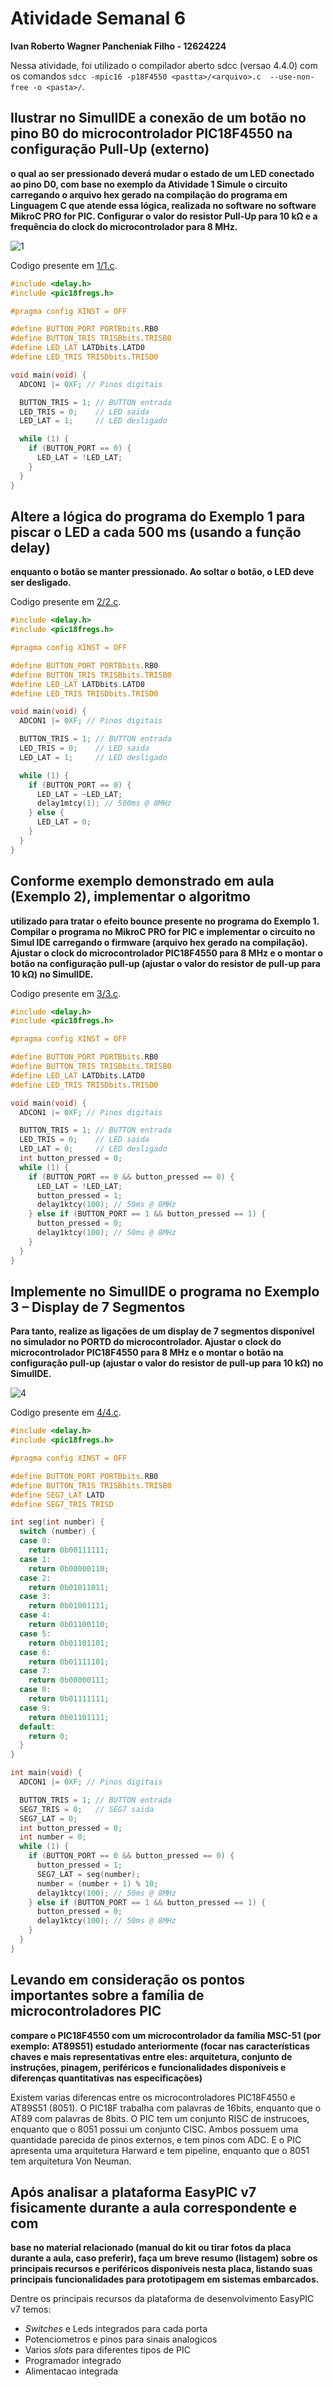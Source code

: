 # Atividade Semanal 6

**Ivan Roberto Wagner Pancheniak Filho - 12624224**

Nessa atividade, foi utilizado o compilador aberto sdcc (versao 4.4.0) com os comandos
`sdcc -mpic16 -p18F4550 <pastta>/<arquivo>.c  --use-non-free -o <pasta>/`.

## Ilustrar no SimulIDE a conexão de um botão no pino B0 do microcontrolador PIC18F4550 na configuração Pull-Up (externo)

**o qual ao ser pressionado deverá mudar o estado de um
LED conectado ao pino D0, com base no exemplo da Atividade 1 Simule o circuito
carregando o arquivo hex gerado na compilação do programa em Linguagem C que
atende essa lógica, realizada no software no software MikroC PRO for PIC. Configurar
o valor do resistor Pull-Up para 10 kΩ e a frequência do clock do microcontrolador para
8 MHz.**

![1](1.png)

Codigo presente em [1/1.c](1/1.c).
```C
#include <delay.h>
#include <pic18fregs.h>

#pragma config XINST = OFF

#define BUTTON_PORT PORTBbits.RB0
#define BUTTON_TRIS TRISBbits.TRISB0
#define LED_LAT LATDbits.LATD0
#define LED_TRIS TRISDbits.TRISD0

void main(void) {
  ADCON1 |= 0XF; // Pinos digitais

  BUTTON_TRIS = 1; // BUTTON entrada
  LED_TRIS = 0;    // LED saida
  LED_LAT = 1;     // LED desligado

  while (1) {
    if (BUTTON_PORT == 0) {
      LED_LAT = !LED_LAT;
    }
  }
}
```

## Altere a lógica do programa do Exemplo 1 para piscar o LED a cada 500 ms (usando a função delay)

**enquanto o botão se manter pressionado. Ao soltar o botão, o LED deve
ser desligado.**

Codigo presente em [2/2.c](2/2.c).
```C
#include <delay.h>
#include <pic18fregs.h>

#pragma config XINST = OFF

#define BUTTON_PORT PORTBbits.RB0
#define BUTTON_TRIS TRISBbits.TRISB0
#define LED_LAT LATDbits.LATD0
#define LED_TRIS TRISDbits.TRISD0

void main(void) {
  ADCON1 |= 0XF; // Pinos digitais

  BUTTON_TRIS = 1; // BUTTON entrada
  LED_TRIS = 0;    // LED saida
  LED_LAT = 1;     // LED desligado

  while (1) {
    if (BUTTON_PORT == 0) {
      LED_LAT = ~LED_LAT;
      delay1mtcy(1); // 500ms @ 8MHz
    } else {
      LED_LAT = 0;
    }
  }
}
```

## Conforme exemplo demonstrado em aula (Exemplo 2), implementar o algoritmo

**utilizado para tratar o efeito bounce presente no programa do Exemplo 1. Compilar o
programa no MikroC PRO for PIC e implementar o circuito no Simul IDE carregando o
firmware (arquivo hex gerado na compilação). Ajustar o clock do microcontrolador
PIC18F4550 para 8 MHz e o montar o botão na configuração pull-up (ajustar o valor do
resistor de pull-up para 10 kΩ) no SimulIDE.**

Codigo presente em [3/3.c](3/3.c).
```C 
#include <delay.h>
#include <pic18fregs.h>

#pragma config XINST = OFF

#define BUTTON_PORT PORTBbits.RB0
#define BUTTON_TRIS TRISBbits.TRISB0
#define LED_LAT LATDbits.LATD0
#define LED_TRIS TRISDbits.TRISD0

void main(void) {
  ADCON1 |= 0XF; // Pinos digitais

  BUTTON_TRIS = 1; // BUTTON entrada
  LED_TRIS = 0;    // LED saida
  LED_LAT = 0;     // LED desligado
  int button_pressed = 0;
  while (1) {
    if (BUTTON_PORT == 0 && button_pressed == 0) {
      LED_LAT = !LED_LAT;
      button_pressed = 1;
      delay1ktcy(100); // 50ms @ 8MHz
    } else if (BUTTON_PORT == 1 && button_pressed == 1) {
      button_pressed = 0;
      delay1ktcy(100); // 50ms @ 8MHz
    }
  }
}
```

## Implemente no SimulIDE o programa no Exemplo 3 – Display de 7 Segmentos

**Para tanto, realize as ligações de um display de 7 segmentos disponível no simulador no
PORTD do microcontrolador. Ajustar o clock do microcontrolador PIC18F4550 para 8
MHz e o montar o botão na configuração pull-up (ajustar o valor do resistor de pull-up
para 10 kΩ) no SimulIDE.**


![4](4.png)

Codigo presente em [4/4.c](4/4.c).
```C
#include <delay.h>
#include <pic18fregs.h>

#pragma config XINST = OFF

#define BUTTON_PORT PORTBbits.RB0
#define BUTTON_TRIS TRISBbits.TRISB0
#define SEG7_LAT LATD
#define SEG7_TRIS TRISD

int seg(int number) {
  switch (number) {
  case 0:
    return 0b00111111;
  case 1:
    return 0b00000110;
  case 2:
    return 0b01011011;
  case 3:
    return 0b01001111;
  case 4:
    return 0b01100110;
  case 5:
    return 0b01101101;
  case 6:
    return 0b01111101;
  case 7:
    return 0b00000111;
  case 8:
    return 0b01111111;
  case 9:
    return 0b01101111;
  default:
    return 0;
  }
}

int main(void) {
  ADCON1 |= 0XF; // Pinos digitais

  BUTTON_TRIS = 1; // BUTTON entrada
  SEG7_TRIS = 0;   // SEG7 saida
  SEG7_LAT = 0;
  int button_pressed = 0;
  int number = 0;
  while (1) {
    if (BUTTON_PORT == 0 && button_pressed == 0) {
      button_pressed = 1;
      SEG7_LAT = seg(number);
      number = (number + 1) % 10;
      delay1ktcy(100); // 50ms @ 8MHz
    } else if (BUTTON_PORT == 1 && button_pressed == 1) {
      button_pressed = 0;
      delay1ktcy(100); // 50ms @ 8MHz
    }
  }
}
```

## Levando em consideração os pontos importantes sobre a família de microcontroladores PIC

**compare o PIC18F4550 com um microcontrolador da família MSC-51 (por
exemplo: AT89S51) estudado anteriormente (focar nas características chaves e mais
representativas entre eles: arquitetura, conjunto de instruções, pinagem, periféricos e
funcionalidades disponíveis e diferenças quantitativas nas especificações)**

Existem varias diferencas entre os microcontroladores PIC18F4550 e AT89S51 (8051). O PIC18F trabalha com palavras de 16bits,
enquanto que o AT89 com palavras de 8bits. O PIC tem um conjunto RISC de instrucoes, enquanto que o 8051 possui um conjunto CISC.
Ambos possuem uma quantidade parecida de pinos externos, e tem pinos com ADC.
E o PIC apresenta uma arquitetura Harward e tem pipeline, enquanto que o 8051 tem arquitetura Von Neuman.

## Após analisar a plataforma EasyPIC v7 fisicamente durante a aula correspondente e com

**base no material relacionado (manual do kit ou tirar fotos da placa durante a aula, caso
preferir), faça um breve resumo (listagem) sobre os principais recursos e periféricos
disponíveis nesta placa, listando suas principais funcionalidades para prototipagem em
sistemas embarcados.**

Dentre os principais recursos da plataforma de desenvolvimento EasyPIC v7 temos:

- _Switches_ e Leds integrados para cada porta
- Potenciometros e pinos para sinais analogicos
- Varios _slots_ para diferentes tipos de PIC
- Programador integrado
- Alimentacao integrada
